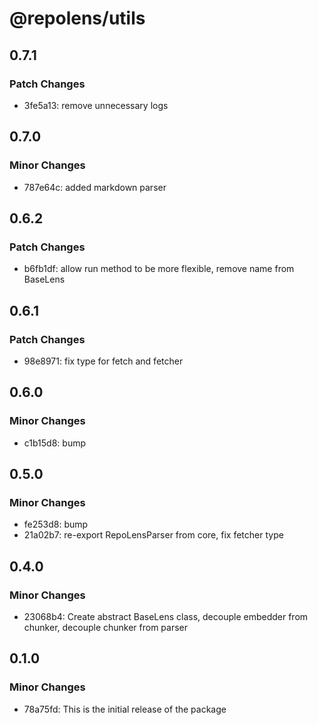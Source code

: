 # @repolens/utils

## 0.7.1

### Patch Changes

- 3fe5a13: remove unnecessary logs

## 0.7.0

### Minor Changes

- 787e64c: added markdown parser

## 0.6.2

### Patch Changes

- b6fb1df: allow run method to be more flexible, remove name from BaseLens

## 0.6.1

### Patch Changes

- 98e8971: fix type for fetch and fetcher

## 0.6.0

### Minor Changes

- c1b15d8: bump

## 0.5.0

### Minor Changes

- fe253d8: bump
- 21a02b7: re-export RepoLensParser from core, fix fetcher type

## 0.4.0

### Minor Changes

- 23068b4: Create abstract BaseLens class, decouple embedder from chunker, decouple chunker from parser

## 0.1.0

### Minor Changes

- 78a75fd: This is the initial release of the package
